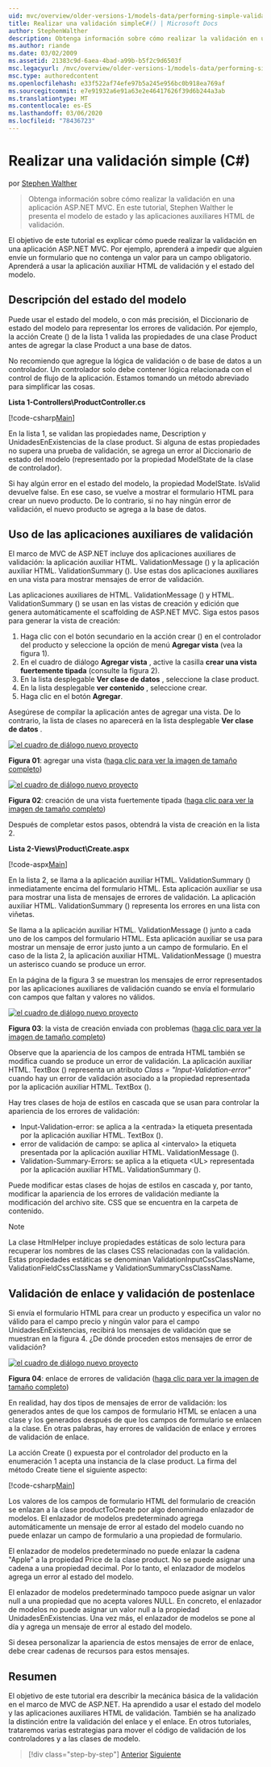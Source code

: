 ```yaml
---
uid: mvc/overview/older-versions-1/models-data/performing-simple-validation-cs
title: Realizar una validación simpleC#() | Microsoft Docs
author: StephenWalther
description: Obtenga información sobre cómo realizar la validación en una aplicación ASP.NET MVC. En este tutorial, Stephen Walther le presenta el estado del modelo y la aplicación auxiliar HTML de validación...
ms.author: riande
ms.date: 03/02/2009
ms.assetid: 21383c9d-6aea-4bad-a99b-b5f2c9d6503f
msc.legacyurl: /mvc/overview/older-versions-1/models-data/performing-simple-validation-cs
msc.type: authoredcontent
ms.openlocfilehash: e33f522af74efe97b5a245e956bc0b918ea769af
ms.sourcegitcommit: e7e91932a6e91a63e2e46417626f39d6b244a3ab
ms.translationtype: MT
ms.contentlocale: es-ES
ms.lasthandoff: 03/06/2020
ms.locfileid: "78436723"
---
```

# <a name="performing-simple-validation-c"></a>Realizar una validación simple (C#)

por [Stephen Walther](https://github.com/StephenWalther)

> Obtenga información sobre cómo realizar la validación en una aplicación ASP.NET MVC. En este tutorial, Stephen Walther le presenta el modelo de estado y las aplicaciones auxiliares HTML de validación.

El objetivo de este tutorial es explicar cómo puede realizar la validación en una aplicación ASP.NET MVC. Por ejemplo, aprenderá a impedir que alguien envíe un formulario que no contenga un valor para un campo obligatorio. Aprenderá a usar la aplicación auxiliar HTML de validación y el estado del modelo.

## <a name="understanding-model-state"></a>Descripción del estado del modelo

Puede usar el estado del modelo, o con más precisión, el Diccionario de estado del modelo para representar los errores de validación. Por ejemplo, la acción Create () de la lista 1 valida las propiedades de una clase Product antes de agregar la clase Product a una base de datos.

No recomiendo que agregue la lógica de validación o de base de datos a un controlador. Un controlador solo debe contener lógica relacionada con el control de flujo de la aplicación. Estamos tomando un método abreviado para simplificar las cosas.

**Lista 1-Controllers\ProductController.cs**

[!code-csharp[Main](performing-simple-validation-cs/samples/sample1.cs)]

En la lista 1, se validan las propiedades name, Description y UnidadesEnExistencias de la clase product. Si alguna de estas propiedades no supera una prueba de validación, se agrega un error al Diccionario de estado del modelo (representado por la propiedad ModelState de la clase de controlador).

Si hay algún error en el estado del modelo, la propiedad ModelState. IsValid devuelve false. En ese caso, se vuelve a mostrar el formulario HTML para crear un nuevo producto. De lo contrario, si no hay ningún error de validación, el nuevo producto se agrega a la base de datos.

## <a name="using-the-validation-helpers"></a>Uso de las aplicaciones auxiliares de validación

El marco de MVC de ASP.NET incluye dos aplicaciones auxiliares de validación: la aplicación auxiliar HTML. ValidationMessage () y la aplicación auxiliar HTML. ValidationSummary (). Use estas dos aplicaciones auxiliares en una vista para mostrar mensajes de error de validación.

Las aplicaciones auxiliares de HTML. ValidationMessage () y HTML. ValidationSummary () se usan en las vistas de creación y edición que genera automáticamente el scaffolding de ASP.NET MVC. Siga estos pasos para generar la vista de creación:

1. Haga clic con el botón secundario en la acción crear () en el controlador del producto y seleccione la opción de menú **Agregar vista** (vea la figura 1).
2. En el cuadro de diálogo **Agregar vista** , active la casilla **crear una vista fuertemente tipada** (consulte la figura 2).
3. En la lista desplegable **Ver clase de datos** , seleccione la clase product.
4. En la lista desplegable **ver contenido** , seleccione crear.
5. Haga clic en el botón **Agregar**.

Asegúrese de compilar la aplicación antes de agregar una vista. De lo contrario, la lista de clases no aparecerá en la lista desplegable **Ver clase de datos** .

[![el cuadro de diálogo nuevo proyecto](performing-simple-validation-cs/_static/image1.jpg)](performing-simple-validation-cs/_static/image1.png)

**Figura 01**: agregar una vista ([haga clic para ver la imagen de tamaño completo](performing-simple-validation-cs/_static/image2.png))

[![el cuadro de diálogo nuevo proyecto](performing-simple-validation-cs/_static/image2.jpg)](performing-simple-validation-cs/_static/image3.png)

**Figura 02**: creación de una vista fuertemente tipada ([haga clic para ver la imagen de tamaño completo](performing-simple-validation-cs/_static/image4.png))

Después de completar estos pasos, obtendrá la vista de creación en la lista 2.

**Lista 2-Views\Product\Create.aspx**

[!code-aspx[Main](performing-simple-validation-cs/samples/sample2.aspx)]

En la lista 2, se llama a la aplicación auxiliar HTML. ValidationSummary () inmediatamente encima del formulario HTML. Esta aplicación auxiliar se usa para mostrar una lista de mensajes de errores de validación. La aplicación auxiliar HTML. ValidationSummary () representa los errores en una lista con viñetas.

Se llama a la aplicación auxiliar HTML. ValidationMessage () junto a cada uno de los campos del formulario HTML. Esta aplicación auxiliar se usa para mostrar un mensaje de error justo junto a un campo de formulario. En el caso de la lista 2, la aplicación auxiliar HTML. ValidationMessage () muestra un asterisco cuando se produce un error.

En la página de la figura 3 se muestran los mensajes de error representados por las aplicaciones auxiliares de validación cuando se envía el formulario con campos que faltan y valores no válidos.

[![el cuadro de diálogo nuevo proyecto](performing-simple-validation-cs/_static/image3.jpg)](performing-simple-validation-cs/_static/image5.png)

**Figura 03**: la vista de creación enviada con problemas ([haga clic para ver la imagen de tamaño completo](performing-simple-validation-cs/_static/image6.png))

Observe que la apariencia de los campos de entrada HTML también se modifica cuando se produce un error de validación. La aplicación auxiliar HTML. TextBox () representa un atributo *Class = "Input-Validation-error"* cuando hay un error de validación asociado a la propiedad representada por la aplicación auxiliar HTML. TextBox ().

Hay tres clases de hoja de estilos en cascada que se usan para controlar la apariencia de los errores de validación:

- Input-Validation-error: se aplica a la &lt;entrada&gt; la etiqueta presentada por la aplicación auxiliar HTML. TextBox ().
- error de validación de campo: se aplica al &lt;intervalo&gt; la etiqueta presentada por la aplicación auxiliar HTML. ValidationMessage ().
- Validation-Summary-Errors: se aplica a la etiqueta &lt;UL&gt; representada por la aplicación auxiliar HTML. ValidationSummary ().

Puede modificar estas clases de hojas de estilos en cascada y, por tanto, modificar la apariencia de los errores de validación mediante la modificación del archivo site. CSS que se encuentra en la carpeta de contenido.

> [!NOTE] 
> 
> La clase HtmlHelper incluye propiedades estáticas de solo lectura para recuperar los nombres de las clases CSS relacionadas con la validación. Estas propiedades estáticas se denominan ValidationInputCssClassName, ValidationFieldCssClassName y ValidationSummaryCssClassName.

## <a name="prebinding-validation-and-postbinding-validation"></a>Validación de enlace y validación de postenlace

Si envía el formulario HTML para crear un producto y especifica un valor no válido para el campo precio y ningún valor para el campo UnidadesEnExistencias, recibirá los mensajes de validación que se muestran en la figura 4. ¿De dónde proceden estos mensajes de error de validación?

[![el cuadro de diálogo nuevo proyecto](performing-simple-validation-cs/_static/image4.jpg)](performing-simple-validation-cs/_static/image7.png)

**Figura 04**: enlace de errores de validación ([haga clic para ver la imagen de tamaño completo](performing-simple-validation-cs/_static/image8.png))

En realidad, hay dos tipos de mensajes de error de validación: los generados antes de que los campos de formulario HTML se enlacen a una clase y los generados después de que los campos de formulario se enlacen a la clase. En otras palabras, hay errores de validación de enlace y errores de validación de enlace.

La acción Create () expuesta por el controlador del producto en la enumeración 1 acepta una instancia de la clase product. La firma del método Create tiene el siguiente aspecto:

[!code-csharp[Main](performing-simple-validation-cs/samples/sample3.cs)]

Los valores de los campos de formulario HTML del formulario de creación se enlazan a la clase productToCreate por algo denominado enlazador de modelos. El enlazador de modelos predeterminado agrega automáticamente un mensaje de error al estado del modelo cuando no puede enlazar un campo de formulario a una propiedad de formulario.

El enlazador de modelos predeterminado no puede enlazar la cadena "Apple" a la propiedad Price de la clase product. No se puede asignar una cadena a una propiedad decimal. Por lo tanto, el enlazador de modelos agrega un error al estado del modelo.

El enlazador de modelos predeterminado tampoco puede asignar un valor null a una propiedad que no acepta valores NULL. En concreto, el enlazador de modelos no puede asignar un valor null a la propiedad UnidadesEnExistencias. Una vez más, el enlazador de modelos se pone al día y agrega un mensaje de error al estado del modelo.

Si desea personalizar la apariencia de estos mensajes de error de enlace, debe crear cadenas de recursos para estos mensajes.

## <a name="summary"></a>Resumen

El objetivo de este tutorial era describir la mecánica básica de la validación en el marco de MVC de ASP.NET. Ha aprendido a usar el estado del modelo y las aplicaciones auxiliares HTML de validación. También se ha analizado la distinción entre la validación del enlace y el enlace. En otros tutoriales, trataremos varias estrategias para mover el código de validación de los controladores y a las clases de modelo.

> [!div class="step-by-step"]
> [Anterior](displaying-a-table-of-database-data-cs.md)
> [Siguiente](validating-with-the-idataerrorinfo-interface-cs.md)

